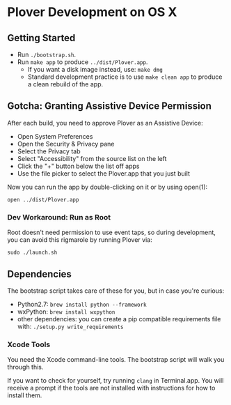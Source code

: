 # Plover Development on OS X

## Getting Started
- Run `./bootstrap.sh`.
- Run `make app` to produce `../dist/Plover.app`.
  - If you want a disk image instead, use: `make dmg`
  - Standard development practice is to use `make clean app` to produce
    a clean rebuild of the app.


## Gotcha: Granting Assistive Device Permission
After each build, you need to approve Plover as an Assistive Device:

- Open System Preferences
- Open the Security & Privacy pane
- Select the Privacy tab
- Select "Accessibility" from the source list on the left
- Click the "+" button below the list off apps
- Use the file picker to select the Plover.app that you just built

Now you can run the app by double-clicking on it
or by using open(1):

    open ../dist/Plover.app

### Dev Workaround: Run as Root
Root doesn't need permission to use event taps,
so during development, you can avoid this rigmarole by running Plover via:

```
sudo ./launch.sh
```


## Dependencies
The bootstrap script takes care of these for you, but in case you're curious:

- Python2.7: `brew install python --framework`
- wxPython: `brew install wxpython`
- other dependencies: you can create a pip compatible requirements file with:
`./setup.py write_requirements`


### Xcode Tools
You need the Xcode command-line tools.
The bootstrap script will walk you through this.

If you want to check for yourself, try running `clang` in Terminal.app.
You will receive a prompt if the tools are not installed
with instructions for how to install them.
